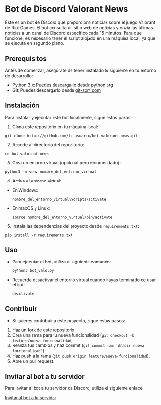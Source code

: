 # Bot de Discord Valorant News

Este es un bot de Discord que proporciona noticias sobre el juego Valorant de Riot Games. El bot consulta un sitio web de noticias y envía las últimas noticias a un canal de Discord específico cada 15 minutos. Para que funcione, es necesario tener el script alojado en una máquina local, ya que se ejecuta en segundo plano.

## Prerequisitos

Antes de comenzar, asegúrate de tener instalado lo siguiente en tu entorno de desarrollo:

- Python 3.x: Puedes descargarlo desde [python.org](https://www.python.org/downloads/)
- Git: Puedes descargarlo desde [git-scm.com](https://git-scm.com/downloads)


## Instalación

Para instalar y ejecutar este bot localmente, sigue estos pasos:

1. Clona este repositorio en tu máquina local:

  ```git clone https://github.com/tu_usuario/bot-valorant-news.git  ```


2. Accede al directorio del repositorio:

  ```cd bot-valorant-news```

3. Crea un entorno virtual (opcional pero recomendado):

 ```python3 -m venv nombre_del_entorno_virtual```

4. Activa el entorno virtual:

- En Windows:

  ```nombre_del_entorno_virtual\Scripts\activate```


- En macOS y Linux:

  ```source nombre_del_entorno_virtual/bin/activate```

5. Instala las dependencias del proyecto desde `requirements.txt`:

```pip install -r requirements.txt```

## Uso

* Para ejecutar el bot, utiliza el siguiente comando:

  ```python3 bot_valo.py```

* Recuerda desactivar el entorno virtual cuando hayas terminado de usar el bot:

  ```deactivate```

## Contribuir

* Si quieres contribuir a este proyecto, sigue estos pasos:

1. Haz un fork de este repositorio.
2. Crea una rama para tu nueva funcionalidad (`git checkout -b feature/nueva-funcionalidad`).
3. Realiza tus cambios y haz commit (`git commit -am 'Añadir nueva funcionalidad'`).
4. Haz push a la rama (`git push origin feature/nueva-funcionalidad`).
5. Abre un pull request.

## Invitar al bot a tu servidor

Para invitar al bot a tu servidor de Discord, utiliza el siguiente enlace:

[Invitar al bot a tu servidor](https://discord.com/oauth2/authorize?client_id=1147753137877307433)
